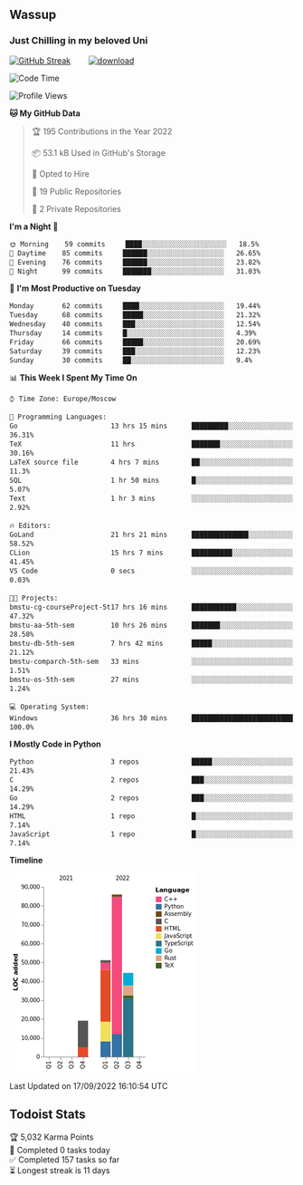 ## Wassup 
### Just Chilling in my beloved Uni 

<!--
-->

[![GitHub Streak](http://github-readme-streak-stats.herokuapp.com?user=archeoss&theme=shades-of-purple&hide_border=true&date_format=j%20M%5B%20Y%5D)](https://git.io/streak-stats)&nbsp;&nbsp;&nbsp;&nbsp;&nbsp;&nbsp;&nbsp;&nbsp;[![download](https://user-images.githubusercontent.com/68448737/147796309-d8b65b1d-4dde-40d9-b03a-2b42aaa6cd43.jpeg)
](http://bmstu.ru/)

<!--START_SECTION:waka-->
![Code Time](http://img.shields.io/badge/Code%20Time-559%20hrs%2026%20mins-blue)

![Profile Views](http://img.shields.io/badge/Profile%20Views-2-blue)

**🐱 My GitHub Data** 

> 🏆 195 Contributions in the Year 2022
 > 
> 📦 53.1 kB Used in GitHub's Storage 
 > 
> 💼 Opted to Hire
 > 
> 📜 19 Public Repositories 
 > 
> 🔑 2 Private Repositories  
 > 
**I'm a Night 🦉** 

```text
🌞 Morning    59 commits     ████░░░░░░░░░░░░░░░░░░░░░   18.5% 
🌆 Daytime    85 commits     ██████░░░░░░░░░░░░░░░░░░░   26.65% 
🌃 Evening    76 commits     ██████░░░░░░░░░░░░░░░░░░░   23.82% 
🌙 Night      99 commits     ███████░░░░░░░░░░░░░░░░░░   31.03%

```
📅 **I'm Most Productive on Tuesday** 

```text
Monday       62 commits     ████░░░░░░░░░░░░░░░░░░░░░   19.44% 
Tuesday      68 commits     █████░░░░░░░░░░░░░░░░░░░░   21.32% 
Wednesday    40 commits     ███░░░░░░░░░░░░░░░░░░░░░░   12.54% 
Thursday     14 commits     █░░░░░░░░░░░░░░░░░░░░░░░░   4.39% 
Friday       66 commits     █████░░░░░░░░░░░░░░░░░░░░   20.69% 
Saturday     39 commits     ███░░░░░░░░░░░░░░░░░░░░░░   12.23% 
Sunday       30 commits     ██░░░░░░░░░░░░░░░░░░░░░░░   9.4%

```


📊 **This Week I Spent My Time On** 

```text
⌚︎ Time Zone: Europe/Moscow

💬 Programming Languages: 
Go                       13 hrs 15 mins      █████████░░░░░░░░░░░░░░░░   36.31% 
TeX                      11 hrs              ███████░░░░░░░░░░░░░░░░░░   30.16% 
LaTeX source file        4 hrs 7 mins        ██░░░░░░░░░░░░░░░░░░░░░░░   11.3% 
SQL                      1 hr 50 mins        █░░░░░░░░░░░░░░░░░░░░░░░░   5.07% 
Text                     1 hr 3 mins         ░░░░░░░░░░░░░░░░░░░░░░░░░   2.92%

🔥 Editors: 
GoLand                   21 hrs 21 mins      ██████████████░░░░░░░░░░░   58.52% 
CLion                    15 hrs 7 mins       ██████████░░░░░░░░░░░░░░░   41.45% 
VS Code                  0 secs              ░░░░░░░░░░░░░░░░░░░░░░░░░   0.03%

🐱‍💻 Projects: 
bmstu-cg-courseProject-5t17 hrs 16 mins      ███████████░░░░░░░░░░░░░░   47.32% 
bmstu-aa-5th-sem         10 hrs 26 mins      ███████░░░░░░░░░░░░░░░░░░   28.58% 
bmstu-db-5th-sem         7 hrs 42 mins       █████░░░░░░░░░░░░░░░░░░░░   21.12% 
bmstu-comparch-5th-sem   33 mins             ░░░░░░░░░░░░░░░░░░░░░░░░░   1.51% 
bmstu-os-5th-sem         27 mins             ░░░░░░░░░░░░░░░░░░░░░░░░░   1.24%

💻 Operating System: 
Windows                  36 hrs 30 mins      █████████████████████████   100.0%

```

**I Mostly Code in Python** 

```text
Python                   3 repos             █████░░░░░░░░░░░░░░░░░░░░   21.43% 
C                        2 repos             ███░░░░░░░░░░░░░░░░░░░░░░   14.29% 
Go                       2 repos             ███░░░░░░░░░░░░░░░░░░░░░░   14.29% 
HTML                     1 repo              █░░░░░░░░░░░░░░░░░░░░░░░░   7.14% 
JavaScript               1 repo              █░░░░░░░░░░░░░░░░░░░░░░░░   7.14%

```


**Timeline**

![Chart not found](https://raw.githubusercontent.com/archeoss/archeoss/master/charts/bar_graph.png) 


 Last Updated on 17/09/2022 16:10:54 UTC
<!--END_SECTION:waka-->

## Todoist Stats

<!-- TODO-IST:START -->
🏆  5,032 Karma Points           
🌸  Completed 0 tasks today           
✅  Completed 157 tasks so far           
⏳  Longest streak is 11 days
<!-- TODO-IST:END -->
